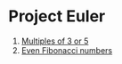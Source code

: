 # Project Euler

1. [Multiples of 3 or 5](https://projecteuler.net/problem=1)
1. [Even Fibonacci numbers](https://projecteuler.net/problem=2)
